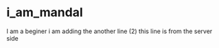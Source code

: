# i_am_mandal
I am a beginer 
i am adding the another line (2)
this line is from the server side 


